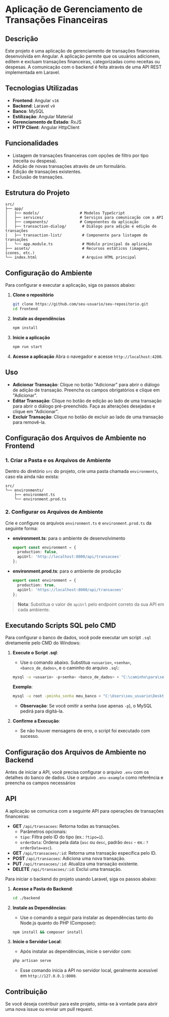 # Aplicação de Gerenciamento de Transações Financeiras

## Descrição
Este projeto é uma aplicação de gerenciamento de transações financeiras desenvolvida em Angular. A aplicação permite que os usuários adicionem, editem e excluam transações financeiras, categorizadas como receitas ou despesas. A comunicação com o backend é feita através de uma API REST implementada em Laravel.

## Tecnologias Utilizadas
- **Frontend**: Angular `v16`
- **Backend**: Laravel `v9`
- **Banco**: MySQL
- **Estilização**: Angular Material
- **Gerenciamento de Estado**: RxJS
- **HTTP Client**: Angular HttpClient

## Funcionalidades
- Listagem de transações financeiras com opções de filtro por tipo (receita ou despesa).
- Adição de novas transações através de um formulário.
- Edição de transações existentes.
- Exclusão de transações.

## Estrutura do Projeto
```
src/
├── app/
│   ├── models/                  # Modelos TypeScript
│   ├── services/                # Serviços para comunicação com a API
│   ├── components/              # Componentes da aplicação
│   ├── transaction-dialog/       # Diálogo para adição e edição de transações
│   ├── transaction-list/         # Componente para listagem de transações
│   └── app.module.ts             # Módulo principal da aplicação
├── assets/                       # Recursos estáticos (imagens, ícones, etc.)
└── index.html                    # Arquivo HTML principal
```

## Configuração do Ambiente
Para configurar e executar a aplicação, siga os passos abaixo:

1. **Clone o repositório**
   ```bash
   git clone https://github.com/seu-usuario/seu-repositorio.git
   cd frontend
   ```

2. **Instale as dependências**
   ```bash
   npm install
   ```

3. **Inicie a aplicação**
   ```bash
   npm run start
   ```

4. **Acesse a aplicação**
   Abra o navegador e acesse `http://localhost:4200`.

## Uso
- **Adicionar Transação**: Clique no botão "Adicionar" para abrir o diálogo de adição de transação. Preencha os campos obrigatórios e clique em "Adicionar".
- **Editar Transação**: Clique no botão de edição ao lado de uma transação para abrir o diálogo pré-preenchido. Faça as alterações desejadas e clique em "Adicionar".
- **Excluir Transação**: Clique no botão de excluir ao lado de uma transação para removê-la.

## Configuração dos Arquivos de Ambiente no Frontend

### 1. Criar a Pasta e os Arquivos de Ambiente

Dentro do diretório `src` do projeto, crie uma pasta chamada `environments`, caso ela ainda não exista:

```
src/
└── environments/
    ├── environment.ts
    └── environment.prod.ts
```

### 2. Configurar os Arquivos de Ambiente

Crie e configure os arquivos `environment.ts` e `environment.prod.ts` da seguinte forma:

- **environment.ts**: para o ambiente de desenvolvimento

  ```typescript
  export const environment = {
    production: false,
    apiUrl: 'http://localhost:8000/api/transacoes'
  };
  ```

- **environment.prod.ts**: para o ambiente de produção

  ```typescript
  export const environment = {
    production: true,
    apiUrl: 'https://localhost:8000/api/transacoes'
  };
  ```

> **Nota**: Substitua o valor de `apiUrl` pelo endpoint correto da sua API em cada ambiente.


## Executando Scripts SQL pelo CMD

Para configurar o banco de dados, você pode executar um script `.sql` diretamente pelo CMD do Windows:

1. **Execute o Script .sql**:
   - Use o comando abaixo. Substitua `<usuario>`, `<senha>`, `<banco_de_dados>`, e o caminho do arquivo `.sql`:
   ```bash
   mysql -u <usuario> -p<senha> <banco_de_dados> < "C:\caminho\para\seu_script.sql"
   ```

   **Exemplo**:
   ```bash
   mysql -u root -pminha_senha meu_banco < "C:\Users\seu_usuario\Desktop\meu_script.sql"
   ```

   - **Observação**: Se você omitir a senha (use apenas `-p`), o MySQL pedirá para digitá-la.

2. **Confirme a Execução**:
   - Se não houver mensagens de erro, o script foi executado com sucesso.

## Configuração dos Arquivos de Ambiente no Backend
Antes de iniciar a API, você precisa configurar o arquivo `.env` com os detalhes do banco de dados. Use o arquivo `.env-example` como referência e preencha os campos necessários

## API
A aplicação se comunica com a seguinte API para operações de transações financeiras:

- **GET** `/api/transacoes`: Retorna todas as transações.
   - Parâmetros opcionais:
    - `tipo`: Filtra pelo ID do tipo (ex.: `?tipo=1`).
    - `orderData`: Ordena pela data (`asc` ou `desc`, padrão `desc` - ex.: `?orderData=asc`).
- **GET** `/api/transacoes/:id`: Retorna uma transação específica pelo ID.
- **POST** `/api/transacoes`: Adiciona uma nova transação.
- **PUT** `/api/transacoes/:id`: Atualiza uma transação existente.
- **DELETE** `/api/transacoes/:id`: Exclui uma transação.

Para iniciar o backend do projeto usando Laravel, siga os passos abaixo:

1. **Acesse a Pasta do Backend**:
   ```bash
   cd ./backend
   ```

2. **Instale as Dependências**:
   - Use o comando a seguir para instalar as dependências tanto do Node.js quanto do PHP (Composer):
   ```bash
   npm install && composer install
   ```

3. **Inicie o Servidor Local**:
   - Após instalar as dependências, inicie o servidor com:
   ```bash
   php artisan serve
   ```

   - Esse comando inicia a API no servidor local, geralmente acessível em `http://127.0.0.1:8000`.

## Contribuição
Se você deseja contribuir para este projeto, sinta-se à vontade para abrir uma nova issue ou enviar um pull request.

